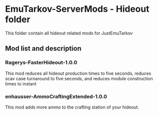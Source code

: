 # EmuTarkov-ServerMods - Hideout folder
This folder contain all hideout related mods for JustEmuTarkov
## Mod list and description

### Ragerys-FasterHideout-1.0.0
This mod reduces all hideout production times to five seconds, reduces scav case turnaround to five seconds, and reduces module construction times to instant

### enhausser-AmmoCraftingExtended-1.0.0
This mod adds more ammo to the crafting station of your hideout.